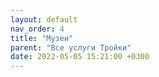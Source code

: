 ```yaml
---
layout: default
nav_order: 4
title: "Музеи"
parent: "Все услуги Тройки"
date: 2022-05-05 15:21:00 +0300
---
```


